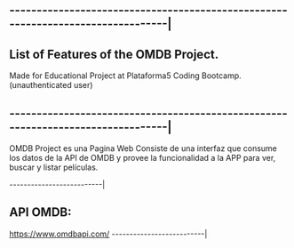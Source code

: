 ## --------------------------------------------------------------------------------|
## List of Features of the OMDB Project.                                                     
Made for Educational Project at Plataforma5 Coding Bootcamp.(unauthenticated user) 
## --------------------------------------------------------------------------------|

OMDB Project es una Pagina Web Consiste de una interfaz que consume los datos de la API de OMDB y provee la funcionalidad a la APP para ver, buscar y listar películas.

--------------------------|
## API OMDB:
https://www.omdbapi.com/
--------------------------|

